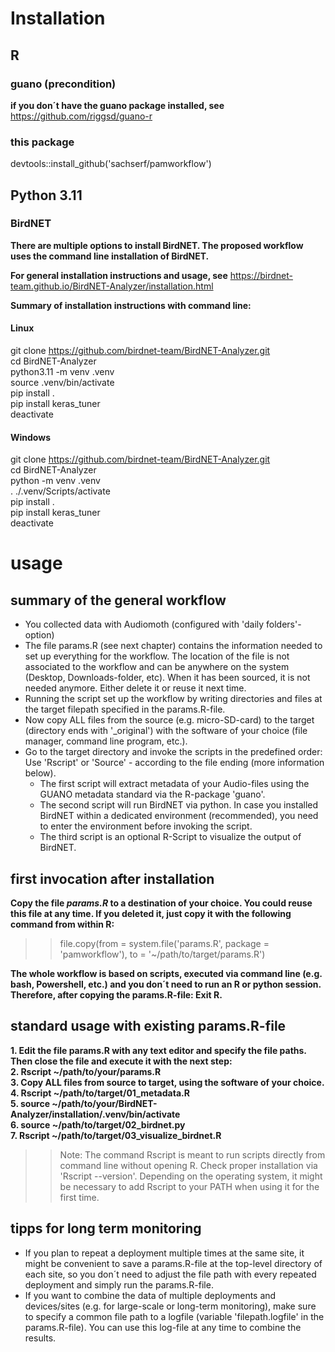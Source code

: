 # Installation

## R 
### guano (precondition)

**if you don´t have the guano package installed, see**   https://github.com/riggsd/guano-r

### this package

devtools::install_github('sachserf/pamworkflow')

## Python 3.11
### BirdNET

**There are multiple options to install BirdNET. The proposed workflow uses the command line installation of BirdNET.**

**For general installation instructions and usage, see**   https://birdnet-team.github.io/BirdNET-Analyzer/installation.html

**Summary of installation instructions with command line:**  

#### Linux

git clone https://github.com/birdnet-team/BirdNET-Analyzer.git  
cd BirdNET-Analyzer  
python3.11 -m venv .venv  
source .venv/bin/activate  
pip install .  
pip install keras_tuner  
deactivate  

#### Windows

git clone https://github.com/birdnet-team/BirdNET-Analyzer.git  
cd BirdNET-Analyzer  
python -m venv .venv  
. ./.venv/Scripts/activate  
pip install .  
pip install keras_tuner  
deactivate  

# usage

## summary of the general workflow

- You collected data with Audiomoth (configured with 'daily folders'-option)
- The file params.R (see next chapter) contains the information needed to set up everything for the workflow. The location of the file is not associated to the workflow and can be anywhere on the system (Desktop, Downloads-folder, etc). When it has been sourced, it is not needed anymore. Either delete it or reuse it next time.
- Running the script set up the workflow by writing directories and files at the target filepath specified in the params.R-file. 
- Now copy ALL files from the source (e.g. micro-SD-card) to the target (directory ends with '_original') with the software of your choice (file manager, command line program, etc.). 
- Go to the target directory and invoke the scripts in the predefined order: Use 'Rscript' or 'Source' - according to the file ending (more information below).
    - The first script will extract metadata of your Audio-files using the GUANO metadata standard via the R-package 'guano'.
    - The second script will run BirdNET via python. In case you installed BirdNET within a dedicated environment (recommended), you need to enter the environment before invoking the script.
    - The third script is an optional R-Script to visualize the output of BirdNET.

## first invocation after installation

**Copy the file *params.R* to a destination of your choice. You could reuse this file at any time. If you deleted it, just copy it with the following command from within R:**  

>> file.copy(from = system.file('params.R', package = 'pamworkflow'), to = '~/path/to/target/params.R')

**The whole workflow is based on scripts, executed via command line (e.g. bash, Powershell, etc.) and you don´t need to run an R or python session. Therefore, after copying the params.R-file: Exit R.**

## standard usage with existing params.R-file

**1. Edit the file params.R with any text editor and specify the file paths. Then close the file and execute it with the next step:**   
**2. Rscript ~/path/to/your/params.R**  
**3. Copy ALL files from source to target, using the software of your choice.**  
**4. Rscript ~/path/to/target/01_metadata.R**  
**5. source ~/path/to/your/BirdNET-Analyzer/installation/.venv/bin/activate**  
**6. source ~/path/to/target/02_birdnet.py**  
**7. Rscript ~/path/to/target/03_visualize_birdnet.R**  

>> Note: The command Rscript is meant to run scripts directly from command line without opening R. Check proper installation via 'Rscript --version'. Depending on the operating system, it might be necessary to add Rscript to your PATH when using it for the first time.

## tipps for long term monitoring

- If you plan to repeat a deployment multiple times at the same site, it might be convenient to save a params.R-file at the top-level directory of each site, so you don´t need to adjust the file path with every repeated deployment and simply run the params.R-file.  
- If you want to combine the data of multiple deployments and devices/sites (e.g. for large-scale or long-term monitoring), make sure to specify a common file path to a logfile (variable 'filepath.logfile' in the params.R-file). You can use this log-file at any time to combine the results.

